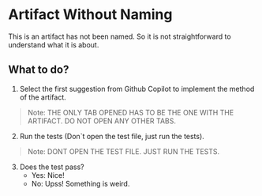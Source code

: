﻿# Artifact Without Naming

This is an artifact has not been named. So it is not straightforward to understand what it is about.

## What to do?

1. Select the first suggestion from Github Copilot to implement the method of the artifact.

>Note: THE ONLY TAB OPENED HAS TO BE THE ONE WITH THE ARTIFACT. DO NOT OPEN ANY OTHER TABS.

2. Run the tests (Don`t open the test file, just run the tests).

>Note: DONT OPEN THE TEST FILE. JUST RUN THE TESTS.

3. Does the test pass?
   - Yes: Nice!
   - No: Upss! Something is weird.


